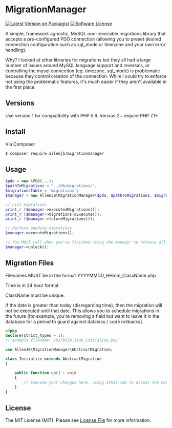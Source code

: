 # MigrationManager

[![Latest Version on Packagist][ico-version]][link-packagist]
[![Software License][ico-license]](LICENSE.md)

A simple, framework agnostic, MySQL non-reversible migrations library that accepts a pre-configured PDO connection
(allowing you to preset desired connection configuration such as sql_mode or timezone and your own error handling).

Why? I looked at other libraries for migrations but they all had a large number of issues around MySQL language support
and reversals, or controlling the mysql connection (eg. timezone, sql_mode) is problematic because they control creation
of the connection. While I could try to enforce not using the problematic features, it's much easier if they aren't
available in the first place.

## Versions

Use version 1 for compatibility with PHP 5.6. Version 2+ require PHP 7.1+

## Install

Via Composer

``` bash
$ composer require allenjb/migrationmanager
```

## Usage

``` php
$pdo = new \PDO(...);
$pathToMigrations = "../db/migrations/";
$migrationsTable = 'migrations';
$manager = new AllenJB\MigrationManager($pdo, $pathToMigrations, $migrationsTable);

// List migrations
print_r ($manager->executedMigrations());
print_r ($manager->migrationsToExecute());
print_r ($manager->futureMigrations());

// Perform pending migrations
$manager->executeMigrations();

// You MUST call when you've finished using the manager to release all locks
$manager->unlock();
```

## Migration Files

Filenames MUST be in the format YYYYMMDD_HHmm_ClassName.php

Time is in 24 hour format.

ClassName must be unique.

If the date is greater than today (disregarding time), then the migration will not be executed until that date. This
allows you to schedule migrations in the future (for example, you're removing a field but want to leave it in the
database for a period to guard against dataloss / code rollbacks).

``` php
<?php
declare(strict_types = 1);
// example filename: 20170330_1100_Initialize.php

use AllenJB\MigrationManager\AbstractMigration;

class Initialize extends AbstractMigration
{

    public function up() : void
    {
        // Execute your changes here, using $this->db to access the PDO connection
    }
}
```

## License

The MIT License (MIT). Please see [License File](LICENSE) for more information.

[ico-version]: https://img.shields.io/packagist/v/AllenJB/MigrationManager.svg?style=flat-square
[ico-license]: https://img.shields.io/badge/license-MIT-brightgreen.svg?style=flat-square

[link-packagist]: https://packagist.org/packages/AllenJB/MigrationManager
[link-author]: https://github.com/AllenJB
